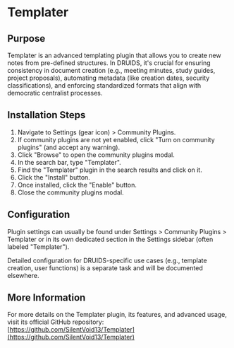 # Templater

## Purpose

Templater is an advanced templating plugin that allows you to create new notes from pre-defined structures. In DRUIDS, it's crucial for ensuring consistency in document creation (e.g., meeting minutes, study guides, project proposals), automating metadata (like creation dates, security classifications), and enforcing standardized formats that align with democratic centralist processes.

## Installation Steps

1.  Navigate to Settings (gear icon) > Community Plugins.
2.  If community plugins are not yet enabled, click "Turn on community plugins" (and accept any warning).
3.  Click "Browse" to open the community plugins modal.
4.  In the search bar, type "Templater".
5.  Find the "Templater" plugin in the search results and click on it.
6.  Click the "Install" button.
7.  Once installed, click the "Enable" button.
8.  Close the community plugins modal.

## Configuration

Plugin settings can usually be found under Settings > Community Plugins > Templater or in its own dedicated section in the Settings sidebar (often labeled "Templater").

Detailed configuration for DRUIDS-specific use cases (e.g., template creation, user functions) is a separate task and will be documented elsewhere.

## More Information

For more details on the Templater plugin, its features, and advanced usage, visit its official GitHub repository:
[https://github.com/SilentVoid13/Templater](https://github.com/SilentVoid13/Templater)
